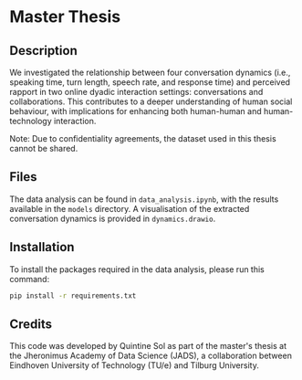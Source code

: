 # Master Thesis

## Description

We investigated the relationship between four conversation dynamics (i.e., speaking time, turn length, speech rate, and response time) and perceived rapport in two online dyadic interaction settings: conversations and collaborations. This contributes to a deeper understanding of human social behaviour, with implications for enhancing both human-human and human-technology interaction.

Note: Due to confidentiality agreements, the dataset used in this thesis cannot be shared.

## Files

The data analysis can be found in `data_analysis.ipynb`, with the results available in the `models` directory. A visualisation of the extracted conversation dynamics is provided in `dynamics.drawio`.

## Installation

To install the packages required in the data analysis, please run this command:

```bash
pip install -r requirements.txt
```

## Credits

This code was developed by Quintine Sol as part of the master's thesis at the Jheronimus Academy of Data Science (JADS), a collaboration between Eindhoven University of Technology (TU/e) and Tilburg University.
